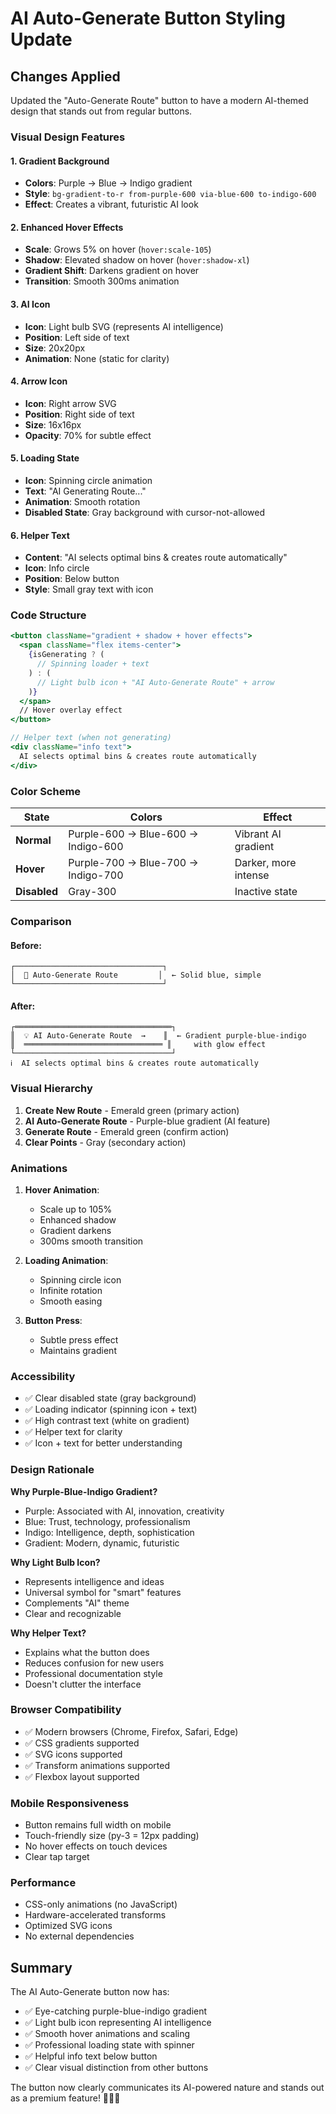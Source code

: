 # AI Auto-Generate Button Styling Update

## Changes Applied

Updated the "Auto-Generate Route" button to have a modern AI-themed design that stands out from regular buttons.

### Visual Design Features

#### 1. **Gradient Background**
- **Colors**: Purple → Blue → Indigo gradient
- **Style**: `bg-gradient-to-r from-purple-600 via-blue-600 to-indigo-600`
- **Effect**: Creates a vibrant, futuristic AI look

#### 2. **Enhanced Hover Effects**
- **Scale**: Grows 5% on hover (`hover:scale-105`)
- **Shadow**: Elevated shadow on hover (`hover:shadow-xl`)
- **Gradient Shift**: Darkens gradient on hover
- **Transition**: Smooth 300ms animation

#### 3. **AI Icon**
- **Icon**: Light bulb SVG (represents AI intelligence)
- **Position**: Left side of text
- **Size**: 20x20px
- **Animation**: None (static for clarity)

#### 4. **Arrow Icon**
- **Icon**: Right arrow SVG
- **Position**: Right side of text
- **Size**: 16x16px
- **Opacity**: 70% for subtle effect

#### 5. **Loading State**
- **Icon**: Spinning circle animation
- **Text**: "AI Generating Route..."
- **Animation**: Smooth rotation
- **Disabled State**: Gray background with cursor-not-allowed

#### 6. **Helper Text**
- **Content**: "AI selects optimal bins & creates route automatically"
- **Icon**: Info circle
- **Position**: Below button
- **Style**: Small gray text with icon

### Code Structure

```jsx
<button className="gradient + shadow + hover effects">
  <span className="flex items-center">
    {isGenerating ? (
      // Spinning loader + text
    ) : (
      // Light bulb icon + "AI Auto-Generate Route" + arrow
    )}
  </span>
  // Hover overlay effect
</button>

// Helper text (when not generating)
<div className="info text">
  AI selects optimal bins & creates route automatically
</div>
```

### Color Scheme

| State | Colors | Effect |
|-------|--------|--------|
| **Normal** | Purple-600 → Blue-600 → Indigo-600 | Vibrant AI gradient |
| **Hover** | Purple-700 → Blue-700 → Indigo-700 | Darker, more intense |
| **Disabled** | Gray-300 | Inactive state |

### Comparison

#### Before:
```
┌─────────────────────────────────┐
│  🤖 Auto-Generate Route         │  ← Solid blue, simple
└─────────────────────────────────┘
```

#### After:
```
┌═══════════════════════════════════┐
║  💡 AI Auto-Generate Route  →    ║  ← Gradient purple-blue-indigo
║  ═══════════════════════════════ ║     with glow effect
└───────────────────────────────────┘
ℹ️  AI selects optimal bins & creates route automatically
```

### Visual Hierarchy

1. **Create New Route** - Emerald green (primary action)
2. **AI Auto-Generate Route** - Purple-blue gradient (AI feature)
3. **Generate Route** - Emerald green (confirm action)
4. **Clear Points** - Gray (secondary action)

### Animations

1. **Hover Animation**:
   - Scale up to 105%
   - Enhanced shadow
   - Gradient darkens
   - 300ms smooth transition

2. **Loading Animation**:
   - Spinning circle icon
   - Infinite rotation
   - Smooth easing

3. **Button Press**:
   - Subtle press effect
   - Maintains gradient

### Accessibility

- ✅ Clear disabled state (gray background)
- ✅ Loading indicator (spinning icon + text)
- ✅ High contrast text (white on gradient)
- ✅ Helper text for clarity
- ✅ Icon + text for better understanding

### Design Rationale

**Why Purple-Blue-Indigo Gradient?**
- Purple: Associated with AI, innovation, creativity
- Blue: Trust, technology, professionalism
- Indigo: Intelligence, depth, sophistication
- Gradient: Modern, dynamic, futuristic

**Why Light Bulb Icon?**
- Represents intelligence and ideas
- Universal symbol for "smart" features
- Complements "AI" theme
- Clear and recognizable

**Why Helper Text?**
- Explains what the button does
- Reduces confusion for new users
- Professional documentation style
- Doesn't clutter the interface

### Browser Compatibility

- ✅ Modern browsers (Chrome, Firefox, Safari, Edge)
- ✅ CSS gradients supported
- ✅ SVG icons supported
- ✅ Transform animations supported
- ✅ Flexbox layout supported

### Mobile Responsiveness

- Button remains full width on mobile
- Touch-friendly size (py-3 = 12px padding)
- No hover effects on touch devices
- Clear tap target

### Performance

- CSS-only animations (no JavaScript)
- Hardware-accelerated transforms
- Optimized SVG icons
- No external dependencies

## Summary

The AI Auto-Generate button now has:
- ✅ Eye-catching purple-blue-indigo gradient
- ✅ Light bulb icon representing AI intelligence
- ✅ Smooth hover animations and scaling
- ✅ Professional loading state with spinner
- ✅ Helpful info text below button
- ✅ Clear visual distinction from other buttons

The button now clearly communicates its AI-powered nature and stands out as a premium feature! 🎨🤖✨

